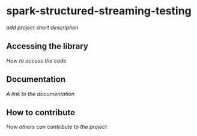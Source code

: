 # spark-structured-streaming-testing

*add project short description*

## Accessing the library

*How to access the code*

## Documentation

*A link to the documentation*

## How to contribute

*How others can contribute to the project*